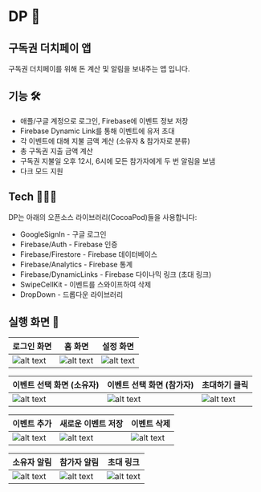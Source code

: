 # DP 💸
## 구독권 더치페이 앱

구독권 더치페이를 위해 돈 계산 및 알림을 보내주는 앱 입니다.

## 기능 🛠

- 애플/구글 계정으로 로그인, Firebase에 이벤트 정보 저장
- Firebase Dynamic Link를 통해 이벤트에 유저 초대 
- 각 이벤트에 대해 지불 금액 계산 (소유자 & 참가자로 분류) 
- 총 구독권 지출 금액 계산
- 구독권 지불일 오후 12시, 6시에 모든 참가자에게 두 번 알림을 보냄
- 다크 모드 지원

## Tech 👨🏻‍💻

DP는 아래의 오픈소스 라이브러리(CocoaPod)들을 사용합니다:
- GoogleSignIn - 구글 로그인
- Firebase/Auth - Firebase 인증
- Firebase/Firestore - Firebase 데이터베이스
- Firebase/Analytics - Firebase 통계
- Firebase/DynamicLinks - Firebase 다이나믹 링크 (초대 링크)
- SwipeCellKit - 이벤트를 스와이프하여 삭제
- DropDown - 드롭다운 라이브러리

## 실행 화면 📱

| 로그인 화면   | 홈 화면       |  설정 화면    |
| ------------- | ------------- | ------------- |
| ![alt text](https://user-images.githubusercontent.com/68496759/147366885-3f16e4f5-b7f3-47fe-9a4d-f935b4fb177a.png)  | ![alt text](https://user-images.githubusercontent.com/68496759/147366920-8c8e171e-de8f-4fcc-ab73-102ad6abe319.png)  | ![alt text](https://user-images.githubusercontent.com/68496759/147366950-c4b1b135-2811-4277-9f08-05909b86a9f9.png)  |

| 이벤트 선택 화면 (소유자)  | 이벤트 선택 화면 (참가자) | 초대하기 클릭 |
| ------------- | ------------- | ------------- |
| ![alt text](https://user-images.githubusercontent.com/68496759/147366938-55e4e2c7-2ea6-4539-b1f9-154b6031e4d3.png)  | ![alt text](https://user-images.githubusercontent.com/68496759/147366981-a7a22acd-a1cc-4ded-bc24-2e18bf0d1c1b.png)  | ![alt text](https://user-images.githubusercontent.com/68496759/147367730-0c169fff-7dc4-4df9-af9c-525defdcf679.jpg) |

| 이벤트 추가  | 새로운 이벤트 저장 |  이벤트 삭제 |
| ------------- | ------------- | ------------- |
| ![alt text](https://user-images.githubusercontent.com/68496759/147366999-8a5a5e07-3871-43d2-a998-23757297f565.png)  | ![alt text](https://user-images.githubusercontent.com/68496759/147367023-c9ccc0a3-5070-4920-b166-b9094277e750.png)  | ![alt text](https://user-images.githubusercontent.com/68496759/147367044-54d1fc67-42f4-4d8b-b56b-292ee21db336.png)  |

| 소유자 알림  | 참가자 알림 |  초대 링크 |
| ------------- | ------------- | ------------- |
| ![alt text](https://user-images.githubusercontent.com/68496759/147367671-06ce791f-d34f-4729-852f-1264bcfbf3c7.jpg)  | ![alt text](https://user-images.githubusercontent.com/68496759/147367676-fe59942f-daa6-4a0c-8cd2-d02d9115728e.jpg)  | ![alt text](https://user-images.githubusercontent.com/68496759/147367679-b5619631-bea1-427f-b037-be79df203b76.jpg)  |
